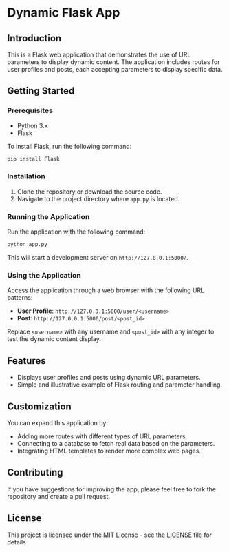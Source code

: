 # Dynamic Flask App

## Introduction
This is a Flask web application that demonstrates the use of URL parameters to display dynamic content. The application includes routes for user profiles and posts, each accepting parameters to display specific data.

## Getting Started

### Prerequisites
- Python 3.x
- Flask

To install Flask, run the following command:

```bash
pip install Flask
```

### Installation

1. Clone the repository or download the source code.
2. Navigate to the project directory where `app.py` is located.

### Running the Application

Run the application with the following command:

```bash
python app.py
```

This will start a development server on `http://127.0.0.1:5000/`.

### Using the Application

Access the application through a web browser with the following URL patterns:

- **User Profile**: `http://127.0.0.1:5000/user/<username>`
- **Post**: `http://127.0.0.1:5000/post/<post_id>`

Replace `<username>` with any username and `<post_id>` with any integer to test the dynamic content display.

## Features

- Displays user profiles and posts using dynamic URL parameters.
- Simple and illustrative example of Flask routing and parameter handling.

## Customization

You can expand this application by:

- Adding more routes with different types of URL parameters.
- Connecting to a database to fetch real data based on the parameters.
- Integrating HTML templates to render more complex web pages.

## Contributing

If you have suggestions for improving the app, please feel free to fork the repository and create a pull request.

## License

This project is licensed under the MIT License - see the LICENSE file for details.

